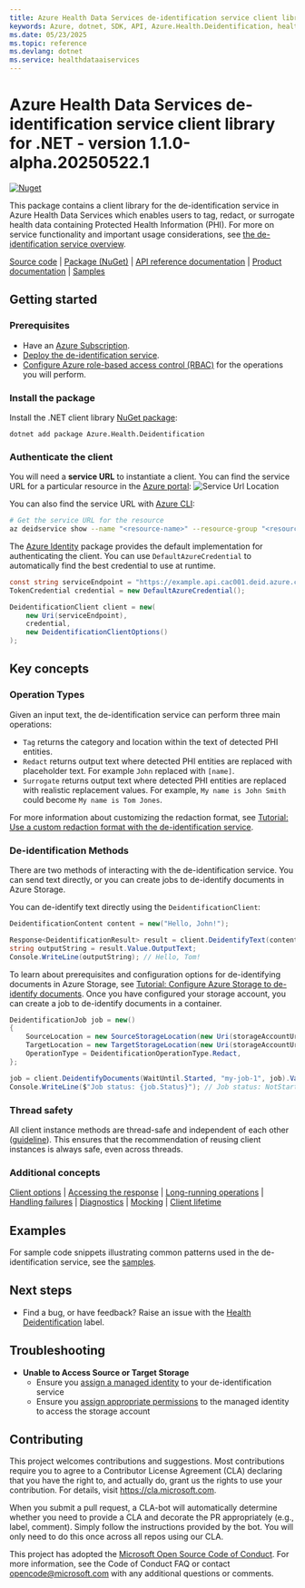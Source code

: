 ```yaml
---
title: Azure Health Data Services de-identification service client library for .NET
keywords: Azure, dotnet, SDK, API, Azure.Health.Deidentification, healthdataaiservices
ms.date: 05/23/2025
ms.topic: reference
ms.devlang: dotnet
ms.service: healthdataaiservices
---
```

# Azure Health Data Services de-identification service client library for .NET - version 1.1.0-alpha.20250522.1 

[![Nuget](https://img.shields.io/nuget/v/Azure.Health.Deidentification.svg?style=flat-square)][deid_nuget]

This package contains a client library for the de-identification service in Azure Health Data Services which
enables users to tag, redact, or surrogate health data containing Protected Health Information (PHI).
For more on service functionality and important usage considerations, see [the de-identification service overview][product_documentation].

[Source code](https://github.com/Azure/azure-sdk-for-net/blob/main/sdk/healthdataaiservices/Azure.Health.Deidentification/src) | [Package (NuGet)][deid_nuget] | [API reference documentation][docs] | [Product documentation][product_documentation] | [Samples][samples]

## Getting started

### Prerequisites

- Have an [Azure Subscription][azure_subscription].
- [Deploy the de-identification service][deid_quickstart].
- [Configure Azure role-based access control (RBAC)][deid_rbac] for the operations you will perform.

### Install the package

Install the .NET client library [NuGet package][deid_nuget]:

```dotnetcli
dotnet add package Azure.Health.Deidentification
```

### Authenticate the client

You will need a **service URL** to instantiate a client. You can find the service URL for a particular resource
in the [Azure portal][azure_portal]: ![Service Url Location](docs/images/ServiceUrl_Location.png)

You can also find the service URL with [Azure CLI][azure_cli]:
```bash
# Get the service URL for the resource
az deidservice show --name "<resource-name>" --resource-group "<resource-group-name>" --query "properties.serviceUrl"
```

The [Azure Identity][azure_identity] package provides the default implementation for authenticating the client.
You can use `DefaultAzureCredential` to automatically find the best credential to use at runtime.

```C# Snippet:AzHealthDeidSample1_DemonstrateCredential
const string serviceEndpoint = "https://example.api.cac001.deid.azure.com";
TokenCredential credential = new DefaultAzureCredential();
```
```C# Snippet:AzHealthDeidSample1_HelloWorld
DeidentificationClient client = new(
    new Uri(serviceEndpoint),
    credential,
    new DeidentificationClientOptions()
);
```

## Key concepts

### Operation Types
Given an input text, the de-identification service can perform three main operations:
- `Tag` returns the category and location within the text of detected PHI entities.
- `Redact` returns output text where detected PHI entities are replaced with placeholder text. For example `John` replaced with `[name]`.
- `Surrogate` returns output text where detected PHI entities are replaced with realistic replacement values. For example, `My name is John Smith` could become `My name is Tom Jones`.

For more information about customizing the redaction format, see [Tutorial: Use a custom redaction format with the de-identification service][deid_redaction_format].

### De-identification Methods
There are two methods of interacting with the de-identification service. You can send text directly, or you can create jobs
to de-identify documents in Azure Storage.

You can de-identify text directly using the `DeidentificationClient`:
```C# Snippet:AzHealthDeidSample1_CreateRequest
DeidentificationContent content = new("Hello, John!");

Response<DeidentificationResult> result = client.DeidentifyText(content);
string outputString = result.Value.OutputText;
Console.WriteLine(outputString); // Hello, Tom!
```

To learn about prerequisites and configuration options for de-identifying documents in Azure Storage, see [Tutorial: Configure Azure Storage to de-identify documents][deid_configure_storage].
Once you have configured your storage account, you can create a job to de-identify documents in a container.
```C# Snippet:AzHealthDeidSample2_CreateJob
DeidentificationJob job = new()
{
    SourceLocation = new SourceStorageLocation(new Uri(storageAccountUrl), "folder1/"),
    TargetLocation = new TargetStorageLocation(new Uri(storageAccountUrl), "output_folder1/"),
    OperationType = DeidentificationOperationType.Redact,
};

job = client.DeidentifyDocuments(WaitUntil.Started, "my-job-1", job).Value;
Console.WriteLine($"Job status: {job.Status}"); // Job status: NotStarted
```

### Thread safety

All client instance methods are thread-safe and independent of each other ([guideline](https://azure.github.io/azure-sdk/dotnet_introduction.html#dotnet-service-methods-thread-safety)). This ensures that the recommendation of reusing client instances is always safe, even across threads.

### Additional concepts
<!-- CLIENT COMMON BAR -->
[Client options](https://github.com/Azure/azure-sdk-for-net/blob/main/sdk/core/Azure.Core/README.md#configuring-service-clients-using-clientoptions) |
[Accessing the response](https://github.com/Azure/azure-sdk-for-net/blob/main/sdk/core/Azure.Core/README.md#accessing-http-response-details-using-responset) |
[Long-running operations](https://github.com/Azure/azure-sdk-for-net/blob/main/sdk/core/Azure.Core/README.md#consuming-long-running-operations-using-operationt) |
[Handling failures](https://github.com/Azure/azure-sdk-for-net/blob/main/sdk/core/Azure.Core/README.md#reporting-errors-requestfailedexception) |
[Diagnostics](https://github.com/Azure/azure-sdk-for-net/blob/main/sdk/core/Azure.Core/samples/Diagnostics.md) |
[Mocking](https://github.com/Azure/azure-sdk-for-net/blob/main/sdk/core/Azure.Core/README.md#mocking) |
[Client lifetime](https://devblogs.microsoft.com/azure-sdk/lifetime-management-and-thread-safety-guarantees-of-azure-sdk-net-clients/)
<!-- CLIENT COMMON BAR -->

## Examples

For sample code snippets illustrating common patterns used in the de-identification service, see the [samples][samples].

## Next steps

- Find a bug, or have feedback? Raise an issue with the [Health Deidentification][github_issue_label] label.

## Troubleshooting

- **Unable to Access Source or Target Storage**
  - Ensure you [assign a managed identity][deid_managed_identity] to your de-identification service
  - Ensure you [assign appropriate permissions][deid_rbac] to the managed identity to access the storage account

## Contributing

This project welcomes contributions and suggestions. Most contributions require
you to agree to a Contributor License Agreement (CLA) declaring that you have
the right to, and actually do, grant us the rights to use your contribution.
For details, visit https://cla.microsoft.com.

When you submit a pull request, a CLA-bot will automatically determine whether
you need to provide a CLA and decorate the PR appropriately (e.g., label,
comment). Simply follow the instructions provided by the bot. You will only
need to do this once across all repos using our CLA.

This project has adopted the
[Microsoft Open Source Code of Conduct][code_of_conduct]. For more information,
see the Code of Conduct FAQ or contact opencode@microsoft.com with any
additional questions or comments.

<!-- LINKS -->
[code_of_conduct]: https://opensource.microsoft.com/codeofconduct/
[product_documentation]: https://learn.microsoft.com/azure/healthcare-apis/deidentification/
[docs]: https://learn.microsoft.com/dotnet/api/azure.health.deidentification
[deid_nuget]: https://www.nuget.org/packages/Azure.Health.Deidentification
[deid_redaction_format]: https://learn.microsoft.com/azure/healthcare-apis/deidentification/redaction-format
[azure_subscription]: https://azure.microsoft.com/free/
[deid_quickstart]: https://learn.microsoft.com/azure/healthcare-apis/deidentification/quickstart
[deid_rbac]: https://learn.microsoft.com/azure/healthcare-apis/deidentification/manage-access-rbac
[deid_managed_identity]: https://learn.microsoft.com/azure/healthcare-apis/deidentification/managed-identities
[deid_configure_storage]: https://learn.microsoft.com/azure/healthcare-apis/deidentification/configure-storage
[azure_identity]: https://learn.microsoft.com/dotnet/api/overview/azure/identity-readme
[azure_cli]: https://learn.microsoft.com/cli/azure/healthcareapis/deidservice?view=azure-cli-latest
[azure_portal]: https://ms.portal.azure.com
[github_issue_label]: https://github.com/Azure/azure-sdk-for-net/labels/Health%20Deidentification
[samples]: https://github.com/Azure/azure-sdk-for-net/tree/main/sdk/healthdataaiservices/Azure.Health.Deidentification/samples/README.md


